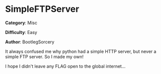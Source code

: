 SimpleFTPServer
============

**Category**: Misc

**Difficulty**: Easy

**Author**: BootlegSorcery

It always confused me why python had a simple HTTP server, but never a simple FTP server. So I made my own! 

I hope I didn't leave any FLAG open to the global internet...
